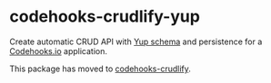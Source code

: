 # codehooks-crudlify-yup
Create automatic CRUD API with [Yup schema](https://www.npmjs.com/package/yup) and persistence for a [Codehooks.io](https://codehooks.io) application.

This package has moved to [codehooks-crudlify](https://www.npmjs.com/package/codehooks-crudlify).